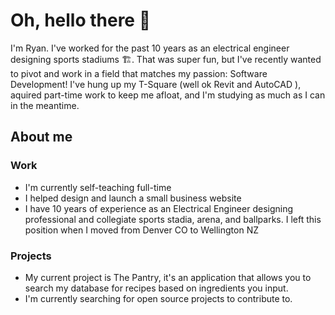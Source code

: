 # Oh, hello there 👋
I'm Ryan. I've worked for the past 10 years as an electrical engineer designing sports stadiums :building_construction:. That was super fun, but I've recently wanted to pivot and work in a field that matches my passion: Software Development! I've hung up my T-Square (well ok Revit and AutoCAD ), aquired part-time work to keep me afloat, and I'm studying as much as I can in the meantime.

## About me
### Work
* I'm currently self-teaching full-time
* I helped design and launch a small business website
* I have 10 years of experience as an Electrical Engineer designing professional and collegiate sports stadia, arena, and ballparks. I left this position when I moved from Denver CO to Wellington NZ

### Projects
* My current project is The Pantry, it's an application that allows you to search my database for recipes based on ingredients you input.
* I'm currently searching for open source projects to contribute to.

<!--
**RyHmann/ryhmann** is a ✨ _special_ ✨ repository because its `README.md` (this file) appears on your GitHub profile.

Here are some ideas to get you started:

- 🔭 I’m currently working on ...
- 🌱 I’m currently learning ...
- 👯 I’m looking to collaborate on ...
- 🤔 I’m looking for help with ...
- 💬 Ask me about ...
- 📫 How to reach me: ...
- 😄 Pronouns: ...
- ⚡ Fun fact: ...
-->
